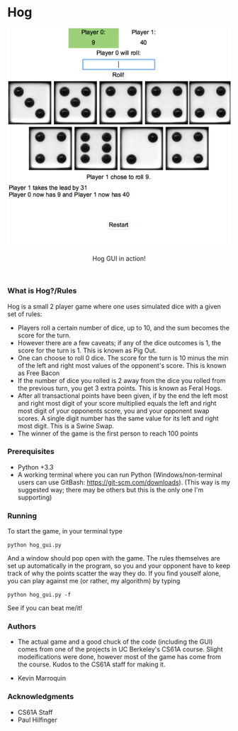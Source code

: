 # Hog


<p align="center">
<img src="https://github.com/kamcbk/GeneralProjects/blob/master/Hog/HogGUI.png">
</p>
<p align="center">
Hog GUI in action!
</p>
<br>

### What is Hog?/Rules
Hog is a small 2 player game where one uses simulated dice with a given set of rules: 

* Players roll a certain number of dice, up to 10, and the sum becomes the score for the turn.
* However there are a few caveats; if any of the dice outcomes is 1, the score for the turn is 1. This is known as Pig Out.
* One can choose to roll 0 dice. The score for the turn is 10 minus the min of the left and right most values of the opponent's score. This is known as Free Bacon
* If the number of dice you rolled is 2 away from the dice you rolled from the previous turn, you get 3 extra points. This is known as Feral Hogs.
* After all transactional points have been given, if by the end the left most and right most digit of your score multiplied equals the left and right most digit of your opponents score, you and your opponent swap scores. A single digit number has the same value for its left and right most digit. This is a Swine Swap.
* The winner of the game is the first person to reach 100 points


### Prerequisites

* Python +3.3
* A working terminal where you can run Python (Windows/non-terminal users can use GitBash: https://git-scm.com/downloads). (This way is my suggested way; there may be others but this is the only one I'm supporting)



### Running

To start the game, in your terminal type

```
python hog_gui.py
```
And a window should pop open with the game. The rules themselves are set up automatically in the program, so you and your opponent have to keep track of why the points scatter the way they do. If you find youself alone, you can play against me (or rather, my algorithm) by typing 

```
python hog_gui.py -f
```
See if you can beat me/it!


### Authors

* The actual game and a good chuck of the code (including the GUI) comes from one of the projects in UC Berkeley's CS61A course. Slight modeifications were done, however most of the game has come from the course. Kudos to the CS61A staff for making it.

* Kevin Marroquin


### Acknowledgments

* CS61A Staff
* Paul Hilfinger


